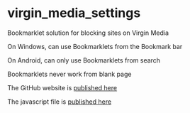 # virgin_media_settings

Bookmarklet solution for blocking sites on Virgin Media

On Windows, can use Bookmarklets from the Bookmark bar

On Android, can only use Bookmarklets from search

Bookmarklets never work from blank page

The GitHub website is [published here](https://ramblingryan.github.io/virgin_media_settings)

The javascript file is [published here](https://ramblingryan.github.io/virgin_media_settings/virgin_media_block_youtube.js)
